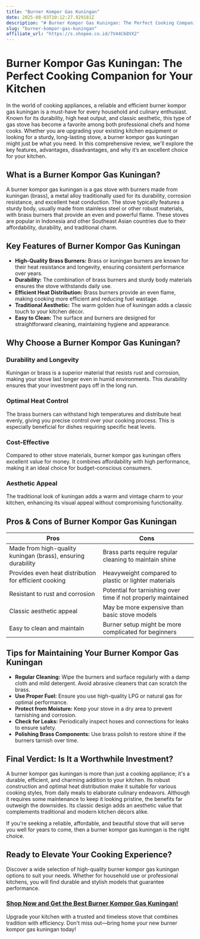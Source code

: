 ```yaml
---
title: "Burner Kompor Gas Kuningan"
date: 2025-08-03T10:12:27.929181Z
description: "# Burner Kompor Gas Kuningan: The Perfect Cooking Companion for Your Kitchen..."
slug: "burner-kompor-gas-kuningan"
affiliate_url: "https://s.shopee.co.id/7V44C68VX2"
---
```

# Burner Kompor Gas Kuningan: The Perfect Cooking Companion for Your Kitchen

In the world of cooking appliances, a reliable and efficient burner kompor gas kuningan is a must-have for every household and culinary enthusiast. Known for its durability, high heat output, and classic aesthetic, this type of gas stove has become a favorite among both professional chefs and home cooks. Whether you are upgrading your existing kitchen equipment or looking for a sturdy, long-lasting stove, a burner kompor gas kuningan might just be what you need. In this comprehensive review, we'll explore the key features, advantages, disadvantages, and why it’s an excellent choice for your kitchen.

## What is a Burner Kompor Gas Kuningan?

A burner kompor gas kuningan is a gas stove with burners made from kuningan (brass), a metal alloy traditionally used for its durability, corrosion resistance, and excellent heat conduction. The stove typically features a sturdy body, usually made from stainless steel or other robust materials, with brass burners that provide an even and powerful flame. These stoves are popular in Indonesia and other Southeast Asian countries due to their affordability, durability, and traditional charm.

## Key Features of Burner Kompor Gas Kuningan

- **High-Quality Brass Burners:** Brass or kuningan burners are known for their heat resistance and longevity, ensuring consistent performance over years.
- **Durability:** The combination of brass burners and sturdy body materials ensures the stove withstands daily use.
- **Efficient Heat Distribution:** Brass burners provide an even flame, making cooking more efficient and reducing fuel wastage.
- **Traditional Aesthetic:** The warm golden hue of kuningan adds a classic touch to your kitchen décor.
- **Easy to Clean:** The surface and burners are designed for straightforward cleaning, maintaining hygiene and appearance.

## Why Choose a Burner Kompor Gas Kuningan?

### Durability and Longevity

Kuningan or brass is a superior material that resists rust and corrosion, making your stove last longer even in humid environments. This durability ensures that your investment pays off in the long run.

### Optimal Heat Control

The brass burners can withstand high temperatures and distribute heat evenly, giving you precise control over your cooking process. This is especially beneficial for dishes requiring specific heat levels.

### Cost-Effective

Compared to other stove materials, burner kompor gas kuningan offers excellent value for money. It combines affordability with high performance, making it an ideal choice for budget-conscious consumers.

### Aesthetic Appeal

The traditional look of kuningan adds a warm and vintage charm to your kitchen, enhancing its visual appeal without compromising functionality.

## Pros & Cons of Burner Kompor Gas Kuningan

| **Pros**                                              | **Cons**                                              |
|---------------------------------------------------------|--------------------------------------------------------|
| Made from high-quality kuningan (brass), ensuring durability | Brass parts require regular cleaning to maintain shine  |
| Provides even heat distribution for efficient cooking | Heavyweight compared to plastic or lighter materials  |
| Resistant to rust and corrosion                      | Potential for tarnishing over time if not properly maintained |
| Classic aesthetic appeal                                | May be more expensive than basic stove models        |
| Easy to clean and maintain                              | Burner setup might be more complicated for beginners|

## Tips for Maintaining Your Burner Kompor Gas Kuningan

- **Regular Cleaning:** Wipe the burners and surface regularly with a damp cloth and mild detergent. Avoid abrasive cleaners that can scratch the brass.
- **Use Proper Fuel:** Ensure you use high-quality LPG or natural gas for optimal performance.
- **Protect from Moisture:** Keep your stove in a dry area to prevent tarnishing and corrosion.
- **Check for Leaks:** Periodically inspect hoses and connections for leaks to ensure safety.
- **Polishing Brass Components:** Use brass polish to restore shine if the burners tarnish over time.

## Final Verdict: Is It a Worthwhile Investment?

A burner kompor gas kuningan is more than just a cooking appliance; it's a durable, efficient, and charming addition to your kitchen. Its robust construction and optimal heat distribution make it suitable for various cooking styles, from daily meals to elaborate culinary endeavors. Although it requires some maintenance to keep it looking pristine, the benefits far outweigh the downsides. Its classic design adds an aesthetic value that complements traditional and modern kitchen décors alike.

If you're seeking a reliable, affordable, and beautiful stove that will serve you well for years to come, then a burner kompor gas kuningan is the right choice.

## Ready to Elevate Your Cooking Experience?

Discover a wide selection of high-quality burner kompor gas kuningan options to suit your needs. Whether for household use or professional kitchens, you will find durable and stylish models that guarantee performance. 

### [Shop Now and Get the Best Burner Kompor Gas Kuningan!](https://s.shopee.co.id/7V44C68VX2)  

Upgrade your kitchen with a trusted and timeless stove that combines tradition with efficiency. Don't miss out—bring home your new burner kompor gas kuningan today!
